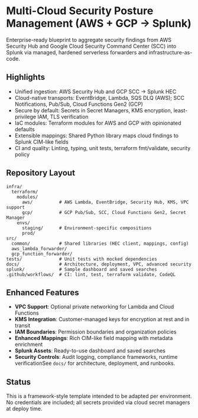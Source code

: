 # Multi-Cloud Security Posture Management (AWS + GCP → Splunk)

Enterprise-ready blueprint to aggregate security findings from AWS Security Hub and Google Cloud Security Command Center (SCC) into Splunk via managed, hardened serverless forwarders and infrastructure-as-code.

## Highlights

- Unified ingestion: AWS Security Hub and GCP SCC → Splunk HEC
- Cloud-native transports: EventBridge, Lambda, SQS DLQ (AWS); SCC Notifications, Pub/Sub, Cloud Functions Gen2 (GCP)
- Secure by default: Secrets in Secret Managers, KMS encryption, least-privilege IAM, TLS verification
- IaC modules: Terraform modules for AWS and GCP with opinionated defaults
- Extensible mappings: Shared Python library maps cloud findings to Splunk CIM-like fields
- CI and quality: Linting, typing, unit tests, terraform fmt/validate, security policy

## Repository Layout

```
infra/
  terraform/
    modules/
      aws/          # AWS Lambda, EventBridge, Security Hub, KMS, VPC support
      gcp/          # GCP Pub/Sub, SCC, Cloud Functions Gen2, Secret Manager
    envs/
      staging/      # Environment-specific compositions
      prod/
src/
  common/           # Shared libraries (HEC client, mappings, config)
  aws_lambda_forwarder/
  gcp_function_forwarder/
tests/              # Unit tests with mocked dependencies
docs/               # Architecture, deployment, VPC, advanced security
splunk/             # Sample dashboard and saved searches
.github/workflows/  # CI: lint, test, terraform validate, CodeQL
```

## Enhanced Features

- **VPC Support**: Optional private networking for Lambda and Cloud Functions
- **KMS Integration**: Customer-managed keys for encryption at rest and in transit
- **IAM Boundaries**: Permission boundaries and organization policies
- **Enhanced Mappings**: Rich CIM-like field mapping with metadata enrichment
- **Splunk Assets**: Ready-to-use dashboard and saved searches
- **Security Controls**: Audit logging, compliance frameworks, runtime verificationSee `docs/` for architecture, deployment, and runbooks.

## Status

This is a framework-style template intended to be adapted per environment. No credentials are included; all secrets provided via cloud secret managers at deploy time.

